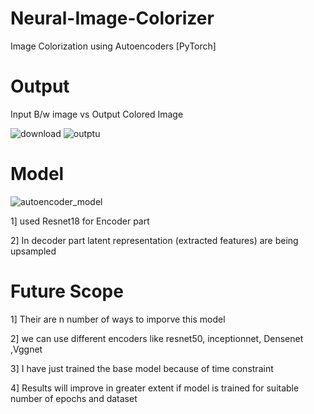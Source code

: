 # Neural-Image-Colorizer
Image Colorization using Autoencoders [PyTorch]

<h1>Output</h1>
Input B/w image vs Output Colored Image


![download](https://user-images.githubusercontent.com/66110778/117584112-80a46e00-b128-11eb-9c67-d7b5aee0951c.png)
![outptu](https://user-images.githubusercontent.com/66110778/117584120-8c903000-b128-11eb-8713-5b9b3eada6e9.png)

<h1>Model</h1>

![autoencoder_model](https://user-images.githubusercontent.com/66110778/117584124-9ca80f80-b128-11eb-863f-5a4ed1696d00.png)

1] used Resnet18 for Encoder part

2] In decoder part latent representation (extracted features) are being upsampled 



<h1>Future Scope</h1>

1] Their are n number of ways to imporve this model

2] we can use different encoders like resnet50, inceptionnet, Densenet ,Vggnet 

3] I have just trained the base model because of time constraint

4] Results will improve in greater extent if model is trained for suitable number of epochs and dataset
